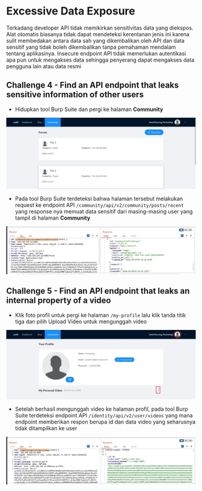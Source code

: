 # Excessive Data Exposure
Terkadang developer API tidak memikirkan sensitivitas data yang diekspos. Alat otomatis biasanya tidak dapat mendeteksi kerentanan jenis ini karena sulit membedakan antara data sah yang dikembalikan oleh API dan data sensitif yang tidak boleh dikembalikan tanpa pemahaman mendalam tentang aplikasinya. Insecure endpoint API tidak memerlukan autentikasi apa pun untuk mengakses data sehingga penyerang dapat mengakses data pengguna lain atau data resmi

## Challenge 4 - Find an API endpoint that leaks sensitive information of other users
- Hidupkan tool Burp Suite dan pergi ke halaman **Community**

![alt text](https://github.com/rahardian-dwi-saputra/crAPI-walkthrough/blob/main/assets/excessive%20data%20exposure/exposure%201.JPG)

- Pada tool Burp Suite terdeteksi bahwa halaman tersebut melakukan request ke endpoint API `/community/api/v2/community/posts/recent` yang response nya memuat data sensitif dari masing-masing user yang tampil di halaman **Community**

![alt text](https://github.com/rahardian-dwi-saputra/crAPI-walkthrough/blob/main/assets/excessive%20data%20exposure/exposure%202.JPG)

## Challenge 5 - Find an API endpoint that leaks an internal property of a video
- Klik foto profil untuk pergi ke halaman `/my-profile` lalu klik tanda titik tiga dan pilih Upload Video untuk mengunggah video

![alt text](https://github.com/rahardian-dwi-saputra/crAPI-walkthrough/blob/main/assets/excessive%20data%20exposure/exposure%203.JPG)

- Setelah berhasil mengunggah video ke halaman profil, pada tool Burp Suite terdeteksi endpoint API `/identity/api/v2/user/videos` yang mana endpoint memberikan respon berupa id dan data video yang seharusnya tidak ditampilkan ke user 

![alt text](https://github.com/rahardian-dwi-saputra/crAPI-walkthrough/blob/main/assets/excessive%20data%20exposure/exposure%204.JPG)